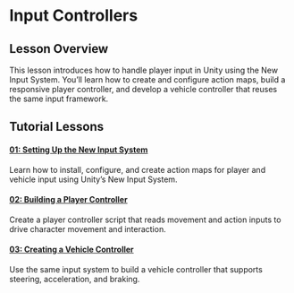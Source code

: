 # Input Controllers
## Lesson Overview

This lesson introduces how to handle player input in Unity using the New Input System. You’ll learn how to create and configure action maps, build a responsive player controller, and develop a vehicle controller that reuses the same input framework.

## Tutorial Lessons

#### [01: Setting Up the New Input System](unity-new-input-system.md)
Learn how to install, configure, and create action maps for player and vehicle input using Unity’s New Input System.

#### [02: Building a Player Controller](player-controller.md)
Create a player controller script that reads movement and action inputs to drive character movement and interaction.

#### [03: Creating a Vehicle Controller](vehicle-controller.md)
Use the same input system to build a vehicle controller that supports steering, acceleration, and braking.